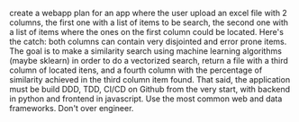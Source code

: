 create a webapp plan for an app where the user upload an excel file with 2 columns, the first one with a list of items to be search, the second one with a list of items where the ones on the first column could be located. Here's the catch: both columns can contain very disjointed and error prone items. The goal is to make a similarity search using machine learning algorithms (maybe sklearn) in order to do a vectorized search, return a file with a third column of located itens, and a fourth column with the percentage of similarity achieved in the third column item found. That said, the application must be build DDD, TDD, CI/CD on Github from the very start, with backend in python and frontend in javascript. Use the most common web and data frameworks. Don't over engineer.